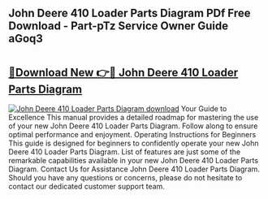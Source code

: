 ## John Deere 410 Loader Parts Diagram PDf Free Download - Part-pTz Service Owner Guide aGoq3

# <h2><a href="http://dfi8bz.blite.top/?on=John+Deere+410+Loader+Parts+Diagram">🔗Download New 👉🔴 John Deere 410 Loader Parts Diagram</a></h2>

[![John Deere 410 Loader Parts Diagram download](https://i.imgur.com/lujVjoI.png)](http://dfi8bz.blite.top/?on=John+Deere+410+Loader+Parts+Diagram)
Your Guide to Excellence This manual provides a detailed roadmap for mastering the use of your new John Deere 410 Loader Parts Diagram. Follow along to ensure optimal performance and enjoyment. Operating Instructions for Beginners This guide is designed for beginners to confidently operate your new John Deere 410 Loader Parts Diagram. List of features are just some of the remarkable capabilities available in your new John Deere 410 Loader Parts Diagram. Contact Us for Assistance John Deere 410 Loader Parts Diagram. Should you have any questions or concerns, please do not hesitate to contact our dedicated customer support team.
